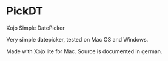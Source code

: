 # PickDT
Xojo Simple DatePicker

Very simple datepicker, tested on Mac OS and Windows. 

Made with Xojo lite for Mac. Source is documented in german.
